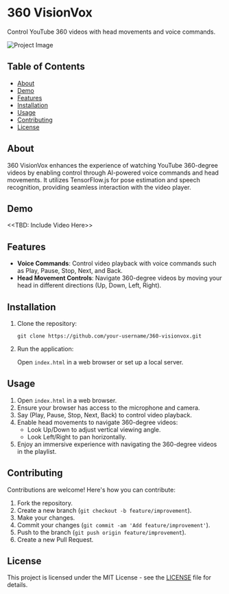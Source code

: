 # 360 VisionVox

Control YouTube 360 videos with head movements and voice commands.

![Project Image](demo_image.png)

## Table of Contents

-   [About](#about)
-   [Demo](#demo)
-   [Features](#features)
-   [Installation](#installation)
-   [Usage](#usage)
-   [Contributing](#contributing)
-   [License](#license)

## About

360 VisionVox enhances the experience of watching YouTube 360-degree videos by enabling control through AI-powered voice commands and head movements. It utilizes TensorFlow.js for pose estimation and speech recognition, providing seamless interaction with the video player.

## Demo

<<TBD: Include Video Here>>

## Features

-   **Voice Commands**: Control video playback with voice commands such as Play, Pause, Stop, Next, and Back.
-   **Head Movement Controls**: Navigate 360-degree videos by moving your head in different directions (Up, Down, Left, Right).

## Installation

1. Clone the repository:

    ```
    git clone https://github.com/your-username/360-visionvox.git
    ```

2. Run the application:

    Open `index.html` in a web browser or set up a local server.

## Usage

1. Open `index.html` in a web browser.
2. Ensure your browser has access to the microphone and camera.
3. Say (Play, Pause, Stop, Next, Back) to control video playback.
4. Enable head movements to navigate 360-degree videos:
    - Look Up/Down to adjust vertical viewing angle.
    - Look Left/Right to pan horizontally.
5. Enjoy an immersive experience with navigating the 360-degree videos in the playlist.

## Contributing

Contributions are welcome! Here's how you can contribute:

1. Fork the repository.
2. Create a new branch (`git checkout -b feature/improvement`).
3. Make your changes.
4. Commit your changes (`git commit -am 'Add feature/improvement'`).
5. Push to the branch (`git push origin feature/improvement`).
6. Create a new Pull Request.

## License

This project is licensed under the MIT License - see the [LICENSE](LICENSE) file for details.
